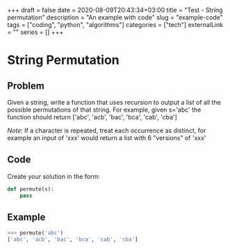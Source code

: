 +++ 
draft = false
date = 2020-08-09T20:43:34+03:00
title = "Test - String permutation"
description = "An example with code"
slug = "example-code" 
tags = ["coding", "python", "algorithms"]
categories = ["tech"]
externalLink = ""
series = []
+++

# String Permutation

## Problem

Given a string, write a function that uses recursion to output a list of all the possible permutations of that string.
For example, given s='abc' the function should return ['abc', 'acb', 'bac', 'bca', 'cab', 'cba']

_Note_: If a character is repeated, treat each occurrence as distinct, for example an input of 'xxx' would return a list with 6 "versions" of 'xxx'

## Code

Create your solution in the form:

```python
def permute(s):
    pass
```

## Example

```python
>>> permute('abc')
['abc', 'acb', 'bac', 'bca', 'cab', 'cba']
```
